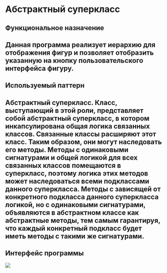 <h1>Абстрактный суперкласс</h1>
<h2>Функциональное назначение<h2>
Данная программа реализует иерархию для отображения фигур и позволяет отобразить указанную на кнопку пользовательского интерфейса фигуру.

<h2>Используемый паттерн<h2>
<b>Абстрактный суперкласс.</b> Класс, выступающий в этой роли, представляет собой абст­рактный суперкласс, в котором инкапсулирована общая логика связанных клас­сов.
Связанные классы расширяют этот класс. Таким образом, они могут на­следовать его методы.
Методы с одинаковыми сигнатурами и общей логикой для всех связанных классов помещаются в суперкласс,
поэтому логика этих ме­тодов может наследоваться всеми подклассами данного суперкласса.
Методы с зависящей от конкретного подкласса данного суперкласса логикой, но с оди­наковыми сигнатурами,
объявляются в абстрактном классе как абстрактные методы, тем самым гарантируя, что каждый конкретный подкласс будет иметь методы с такими же сигнатурами.
<h2>Интерфейс программы</h2>
<img src="https://i.ibb.co/4spVG5t/2.png">
